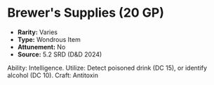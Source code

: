 # Brewer's Supplies (20 GP)

- **Rarity:** Varies
- **Type:** Wondrous Item
- **Attunement:** No
- **Source:** 5.2 SRD (D&D 2024)

Ability: Intelligence. Utilize: Detect poisoned drink (DC 15), or identify alcohol (DC 10). Craft: Antitoxin
